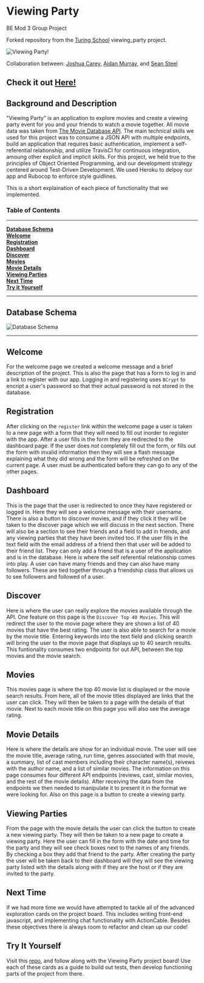 # Viewing Party
BE Mod 3 Group Project

Forked repository from the [Turing School](https://turing.io/) viewing_party project.


![Viewing Party!](https://media1.giphy.com/media/F47qASXDMJcOY/100.webp?cid=5a38a5a2xx88e5fr1rrpuiewzlzxt6bp8352tvkzabpu3bb8&rid=100.webp)




Collaboration between: [Joshua Carey](https://github.com/jdcarey128), [Aidan Murray](https://github.com/TeknoServal), and [Sean Steel](https://github.com/s-steel)


## Check it out [Here!](https://viewing-party-2008-jas.herokuapp.com/)


## Background and Description

"Viewing Party" is an application to explore movies and create a viewing party event for you and your friends to watch a movie together.  All movie data was taken from [The Movie Database API](https://www.themoviedb.org/).  The main technical skills we used for this project was to consume a JSON API with multiple endpoints, build an application that requires basic authentication, implement a self-referential relationship, and utilize TravisCI for continuous integration, amoung other explicit and implicit skills.  For this project, we held true to the principles of Object Oriented Programming, and our development strategy centered around Test-Driven Development.  We used Heroku to delpoy our app and Rubocop to enforce style guidlines.

This is a short explaination of each piece of functionality that we implemented.


### Table of Contents
***
**[Database Schema](#database-schema)**<br>
**[Welcome](#welcome)**<br>
**[Registration](#registration)**<br>
**[Dashboard](#dashboard)**<br>
**[Discover](#discover)**<br>
**[Movies](#movies)**<br>
**[Movie Details](#movie-details)**<br>
**[Viewing Parties](#viewing-parties)**<br>
**[Next Time](#next-time)**<br>
**[Try it Yourself](#try-it-yourself)**<br>

***

## Database Schema

![Database Schema](https://user-images.githubusercontent.com/65255478/101717251-2a89ac80-3a5c-11eb-9bab-2716fcf09457.png)

***

## Welcome

For the welcome page we created a welcome message and a brief description of the project.  This is also the page that has a form to log in and a link to register with our app.  Logging in and registering uses `BCrypt` to encript a user's password so that their actual password is not stored in the database.

## Registration

After clicking on the `register` link within the welcome page a user is taken to a new page with a form that they will need to fill out inorder to register with the app.  After a user fills in the form they are redirected to the dashboard page.  If the user does not completely fill out the form, or fills out the form with invalid information then they will see a flash message explaining what they did wrong and the form will be refreshed on the current page.  A user must be authenticated before they can go to any of the other pages.

## Dashboard

This is the page that the user is redirected to once they have registered or logged in.  Here they will see a welcome message with their username.  There is also a button to discover movies, and if they click it they will be taken to the discover page which we will discuss in the next section.  There will also be a section to see their friends and a field to add in friends, and any viewing parties that they have been invited too.  If the user fills in the text field with the email address of a friend then that user will be added to their friend list.  They can only add a friend that is a user of the application and is in the database.  Here is where the self referential relationship comes into play.  A user can have many friends and they can also have many followers.  These are tied together through a friendship class that allows us to see followers and followed of a user.

## Discover

Here is where the user can really explore the movies available through the API.  One feature on this page is the `Discover Top 40 Movies`.  This will redirect the user to the movie page where they are shown a list of 40 movies that have the best rating.  The user is also able to search for a movie by the movie title.  Entering keywords into the text field and clicking search will bring the user to the movie page that displays up to 40 search results.  This funtionality consumes two endpoints for out API, between the top movies and the movie search.

## Movies

This movies page is where the top 40 movie list is displayed or the movie search results.  From here, all of the movie titles displayed are links that the user can click.  They will then be taken to a page with the details of that movie.  Next to each movie title on this page you will also see the average rating.

## Movie Details

Here is where the details are show for an individual movie.  The user will see the movie title, average rating, run time, genres associated with that movie, a summary, list of cast members including their character name(s), reivews with the author name, and a list of similar movies.  The information on this page consumes four different API endpoints (reviews, cast, similar movies, and the rest of the movie details).  After receiving the data from the endpoints we then needed to manipulate it to present it in the format we were looking for.  Also on this page is a button to create a viewing party.  

## Viewing Parties

From the page with the movie details the user can click the button to create a new viewing party.  They will then be taken to a new page to create a viewing party.  Here the user can fill in the form with the date and time for the party and they will see check boxes next to the names of any friends.  By checking a box they add that friend to the party.  After creating the party the user will be taken back to their dashboard will they will see the viewing party listed with the details along with if they are the host or if they are invited to the party.

## Next Time

If we had more time we would have attempted to tackle all of the advanced exploration cards on the project board.  This includes writing front-end javascript, and implementing chat functionality with ActionCable.  Besides these objectives there is always room to refactor and clean up our code!

## Try It Yourself

Visit this [repo](https://github.com/turingschool-examples/viewing_party), and follow along with the Viewing Party project board!  Use each of these cards as a guide to build out tests, then develop functioning parts of the project from there.

